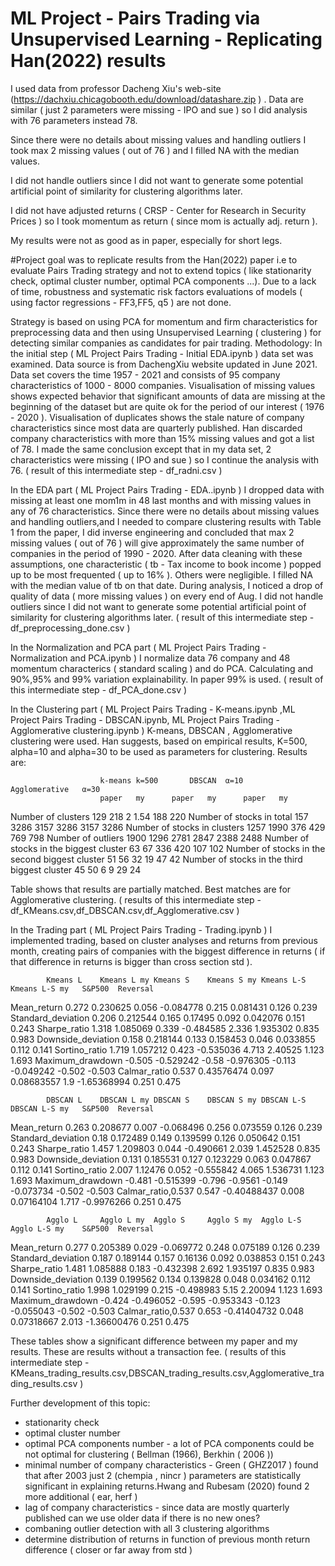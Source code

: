 ﻿# ML Project - Pairs Trading via Unsupervised Learning - Replicating Han(2022) results
I used data from professor Dacheng Xiu's web-site (https://dachxiu.chicagobooth.edu/download/datashare.zip ) . Data are similar ( just 2 parameters were missing - IPO and sue ) so I did analysis with 76 parameters instead 78.

Since there were no details about missing values and handling outliers I took max 2 missing values ( out of 76 ) and I filled NA with the median values.

I did not handle outliers since I did not want to generate some potential artificial point of similarity for clustering algorithms later.

I did not have adjusted returns (  CRSP - Center for Research in Security Prices ) so I took momentum as return ( since mom is actually adj. return ).  

My results were not as good as in paper, especially for short legs. 


#Project goal was to replicate results from the Han(2022) paper i.e to evaluate Pairs Trading strategy and not to extend topics ( like stationarity check, optimal cluster number, optimal PCA components  ...). Due to a lack of time, robustness and systematic risk factors evaluations of models ( using factor regressions - FF3,FF5, q5 ) are not done.

Strategy is based on using PCA for momentum and firm characteristics for preprocessing data and then using Unsupervised Learning ( clustering ) for detecting similar companies as candidates for pair trading. 
Methodology:
In the initial step ( ML Project Pairs Trading - Initial EDA.ipynb ) data set was examined. Data source is from DachengXiu website updated  in June 2021. Data set covers the time 1957 - 2021 and consists of 95 company characteristics of 1000 - 8000 companies. Visualisation of missing values shows expected behavior that significant amounts of data are missing at the beginning of the dataset but are quite ok for the period of our interest ( 1976 - 2020 ). Visualisation of duplicates shows the stale nature of company characteristics since most data are quarterly published. Han discarded company characteristics with more than 15% missing values and got a list of 78. I made the same conclusion except that in my data set, 2 characteristics were missing ( IPO and sue ) so I continue the analysis with 76. ( result of this intermediate step - df_radni.csv )

In the EDA part ( ML Project Pairs Trading - EDA..ipynb ) I dropped data with missing at least one mom1m in 48 last months and with missing values in any of 76 characteristics. Since there were no details about missing values and handling outliers,and I needed to compare clustering results with Table 1 from the paper, I did inverse engineering and concluded that max 2 missing values ( out of 76 ) will give approximately the same number of companies in the period of 1990 - 2020. After data cleaning with these assumptions, one characteristic ( tb - Tax income to book income ) popped up to be most frequented ( up to 16% ). Others were negligible. I filled NA with the median value of tb on that date. During analysis, I noticed a drop of quality of data ( more missing values ) on every end of Aug. I did not handle outliers since I did not want to generate some potential artificial point of similarity for clustering algorithms later.
( result of this intermediate step - df_preprocessing_done.csv )

In the Normalization and PCA part ( ML Project Pairs Trading - Normalization and PCA.ipynb ) I normalize data 76 company and 48 momentum characterics ( standard scaling ) and do PCA. Calculating and 90%,95% and 99% variation explainability. In paper 99% is used. ( result of this intermediate step - df_PCA_done.csv )

In the Clustering part ( ML Project Pairs Trading - K-means.ipynb ,ML Project Pairs Trading - DBSCAN.ipynb, ML Project Pairs Trading - Agglomerative clustering.ipynb  ) K-means, DBSCAN ,  Agglomerative clustering were used. Han suggests, based on empirical results, K=500, alpha=10 and alpha=30 to be used as parameters for clustering. Results are:

						k-means	k=500		DBSCAN	α=10		Agglomerative	α=30
						paper	my		paper	my		paper	my
Number of clusters				129	218		2	1.54		188	220
Number of stocks in total			157	3286		3157	3286		3157	3286
Number of stocks in clusters			1257	1990		376	429		769	798
Number of outliers				1900	1296		2781	2847		2388	2488
Number of stocks in the biggest cluster		63	67		336	420		107	102
Number of stocks in the second biggest cluster	51	56		32	19		47	42
Number of stocks in the third biggest cluster	45	50		6	9		29	24

Table shows that results are partially matched. Best matches are for Agglomerative clustering. ( results of this intermediate step - df_KMeans.csv,df_DBSCAN.csv,df_Agglomerative.csv )

In the Trading part ( ML Project Pairs Trading - Trading.ipynb ) I implemented trading, based on cluster analyses and returns from previous month, creating pairs of companies with the biggest difference in returns ( if that difference in returns is bigger than cross section std ).

			Kmeans L	Kmeans L my	Kmeans S	Kmeans S my	Kmeans L-S	Kmeans L-S my	S&P500	Reversal
Mean_return		0.272		0.230625	0.056		-0.084778	0.215		0.081431	0.126	0.239
Standard_deviation	0.206		0.212544	0.165		0.17495		0.092		0.042076	0.151	0.243
Sharpe_ratio		1.318		1.085069	0.339		-0.484585	2.336		1.935302	0.835	0.983
Downside_deviation	0.158		0.218144	0.133		0.158453	0.046		0.033855	0.112	0.141
Sortino_ratio		1.719		1.057212	0.423		-0.535036	4.713		2.40525		1.123	1.693
Maximum_drawdown	-0.505		-0.529242	-0.58		-0.976305	-0.113		-0.049242	-0.502	-0.503
Calmar_ratio		0.537		0.43576474	0.097		0.08683557	1.9		-1.65368994	0.251	0.475


			DBSCAN L	DBSCAN L my	DBSCAN S	DBSCAN S my	DBSCAN L-S	DBSCAN L-S my	S&P500	Reversal
Mean_return		0.263		0.208677	0.007		-0.068496	0.256		0.073559	0.126	0.239
Standard_deviation	0.18		0.172489	0.149		0.139599	0.126		0.050642	0.151	0.243
Sharpe_ratio		1.457		1.209803	0.044		-0.490661	2.039		1.452528	0.835	0.983
Downside_deviation	0.131		0.185531	0.127		0.123229	0.063		0.047867	0.112	0.141
Sortino_ratio		2.007		1.12476		0.052		-0.555842	4.065		1.536731	1.123	1.693
Maximum_drawdown	-0.481		-0.515399	-0.796		-0.9561		-0.149		-0.073734	-0.502	-0.503
Calmar_ratio,0.537	0.547		-0.40488437	0.008		0.07164104	1.717		-0.9976266	0.251	0.475


			Agglo L		Agglo L my	Agglo S		Agglo S my	Agglo L-S	Agglo L-S my	S&P500	Reversal
Mean_return		0.277		0.205389	0.029		-0.069772	0.248		0.075189	0.126	0.239
Standard_deviation	0.187		0.189144	0.157		0.16136		0.092		0.038853	0.151	0.243
Sharpe_ratio		1.481		1.085888	0.183		-0.432398	2.692		1.935197	0.835	0.983
Downside_deviation	0.139		0.199562	0.134		0.139828	0.048		0.034162	0.112	0.141
Sortino_ratio		1.998		1.029199	0.215		-0.498983	5.15		2.20094		1.123	1.693
Maximum_drawdown	-0.424		-0.496052	-0.595		-0.953343	-0.123		-0.055043	-0.502	-0.503
Calmar_ratio,0.537	0.653		-0.41404732	0.048		0.07318667	2.013		-1.36600476	0.251	0.475


These tables show a significant difference between my paper and my results. These are results without a transaction fee.
( results of this intermediate step - KMeans_trading_results.csv,DBSCAN_trading_results.csv,Agglomerative_trading_results.csv )

Further development of this topic:
-  stationarity check
- optimal cluster number 
- optimal PCA components number - a lot of PCA components could be not optimal for clustering ( Bellman (1966), Berkhin ( 2006 ))
- minimal number of company characteristics - Green ( GHZ2017 ) found that after 2003 just 2 (chempia , nincr ) parameters are statistically significant in explaining returns.Hwang and Rubesam (2020) found 2 more additional  ( ear, herf )  
- lag of company characteristics - since data are mostly quarterly published can we use older data if there is no new ones?
- combaning outlier detection with all 3 clustering algorithms
- determine distribution of returns in function of previous month return difference ( closer or far away from std )



